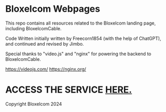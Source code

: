 # Bloxelcom Webpages
This repo contains all resources related to the
Bloxelcom landing page, including BloxelcomCable.

Code Written initially written by 
Freecorn1854 (with the help of ChatGPT), and
continued and revised by Jimbo.

Special thanks to "video.js" and "nginx"
for powering the backend to BloxelcomCable.

https://videojs.com/
https://nginx.org/

# ACCESS THE SERVICE [HERE.](https://bloxelcom.net/bloxcable)

Copyright Bloxelcom 2024
